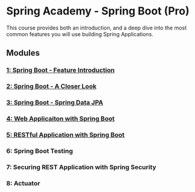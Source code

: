 # Spring Academy - Spring Boot (Pro)
This course provides both an introduction, and a deep dive into the most common features you will use building Spring Applications.

## Modules
### [1: Spring Boot - Feature Introduction](./mod-01/summary.md)
### [2: Spring Boot - A Closer Look](./mod-02/summary.md)
### [3: Spring Boot - Spring Data JPA](./mod-03/summary.md)
### [4: Web Applicaiton with Spring Boot](./mod-04/summary.md)
### [5: RESTful Application with Spring Boot](./mod-05/summary.md)
### 6: Spring Boot Testing
### 7: Securing REST Application with Spring Security
### 8: Actuator
